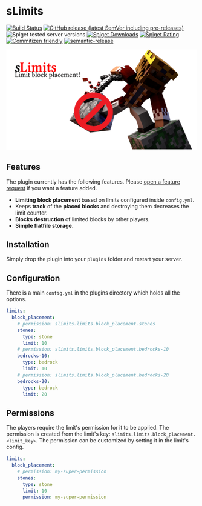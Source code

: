 # sLimits

[![Build Status](https://github.com/Silthus/sLimits/workflows/Build/badge.svg)](../../actions?query=workflow%3ABuild)
[![GitHub release (latest SemVer including pre-releases)](https://img.shields.io/github/v/release/Silthus/sLimits?include_prereleases&label=release)](../../releases)
![Spiget tested server versions](https://img.shields.io/spiget/tested-versions/78922)
[![Spiget Downloads](https://img.shields.io/spiget/downloads/78922)](https://www.spigotmc.org/resources/slimits.78922/)
[![Spiget Rating](https://img.shields.io/spiget/rating/78922)](https://www.spigotmc.org/resources/slimits.78922/)
[![Commitizen friendly](https://img.shields.io/badge/commitizen-friendly-brightgreen.svg)](http://commitizen.github.io/cz-cli/)
[![semantic-release](https://img.shields.io/badge/%20%20%F0%9F%93%A6%F0%9F%9A%80-semantic--release-e10079.svg)](https://github.com/semantic-release/semantic-release)

[![sLimits Splash Screen](assets/slimits_splash_small.png)](https://www.spigotmc.org/resources/slimits.78922/)


## Features

The plugin currently has the following features. Please [open a feature request](https://github.com/Silthus/sLimits/issues/new?assignees=&labels=&template=feature_request.md&title=) if you want a feature added.

- **Limiting block placement** based on limits configured inside `config.yml`.
- Keeps **track** of the **placed blocks** and destroying them decreases the limit counter.
- **Blocks destruction** of limited blocks by other players.
- **Simple flatfile storage.**

## Installation

Simply drop the plugin into your `plugins` folder and restart your server.

## Configuration

There is a main `config.yml` in the plugins directory which holds all the options.

```yaml
limits:
  block_placement:
    # permission: slimits.limits.block_placement.stones
    stones:
      type: stone
      limit: 10
    # permission: slimits.limits.block_placement.bedrocks-10
    bedrocks-10:
      type: bedrock
      limit: 10
    # permission: slimits.limits.block_placement.bedrocks-20
    bedrocks-20:
      type: bedrock
      limit: 20
```

## Permissions

The players require the limit's permission for it to be applied. The permission is created from the limit's key: `slimits.limits.block_placement.<limit_key>`. The permission can be customized by setting it in the limit's config.

```yaml
limits:
  block_placement:
    # permission: my-super-permission
    stones:
      type: stone
      limit: 10
      permission: my-super-permission
```
